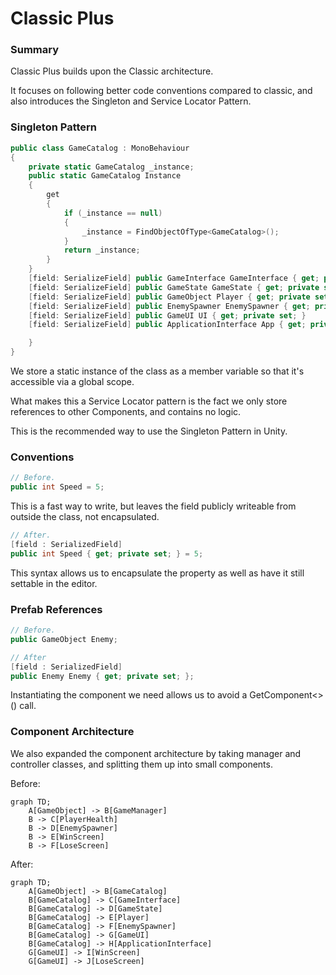 ﻿# Classic Plus

### Summary

Classic Plus builds upon the Classic architecture.

It focuses on following better code conventions compared to classic, 
and also introduces the Singleton and Service Locator Pattern.

### Singleton Pattern

```csharp
public class GameCatalog : MonoBehaviour
{
    private static GameCatalog _instance;
    public static GameCatalog Instance
    {
        get
        {
            if (_instance == null)
            {
                _instance = FindObjectOfType<GameCatalog>();
            }
            return _instance;
        }
    }
    [field: SerializeField] public GameInterface GameInterface { get; private set; }
    [field: SerializeField] public GameState GameState { get; private set; }
    [field: SerializeField] public GameObject Player { get; private set; }
    [field: SerializeField] public EnemySpawner EnemySpawner { get; private set; }
    [field: SerializeField] public GameUI UI { get; private set; }
    [field: SerializeField] public ApplicationInterface App { get; private set; }

    }
}
```
We store a static instance of the class as a member variable so that it's accessible via a global scope.

What makes this a Service Locator pattern is the fact we only store references to other Components, and contains no logic.

This is the recommended way to use the Singleton Pattern in Unity.


### Conventions

```csharp
// Before.
public int Speed = 5;
```

This is a fast way to write, but leaves the field publicly writeable from outside the class, not encapsulated.

```csharp
// After.
[field : SerializedField]
public int Speed { get; private set; } = 5;
```
This syntax allows us to encapsulate the property as well as have it still settable in the editor.

### Prefab References

```csharp
// Before.
public GameObject Enemy;
```

```csharp
// After
[field : SerializedField]
public Enemy Enemy { get; private set; };
```
Instantiating the component we need allows us to avoid a GetComponent<>() call.

### Component Architecture

We also expanded the component architecture by taking manager and controller classes, and splitting them up into small components.

Before:
```mermaid
graph TD;
    A[GameObject] -> B[GameManager]
    B -> C[PlayerHealth]
    B -> D[EnemySpawner]
    B -> E[WinScreen]
    B -> F[LoseScreen]
```
After:
```mermaid
graph TD;
    A[GameObject] -> B[GameCatalog]
    B[GameCatalog] -> C[GameInterface]
    B[GameCatalog] -> D[GameState]
    B[GameCatalog] -> E[Player]
    B[GameCatalog] -> F[EnemySpawner]
    B[GameCatalog] -> G[GameUI]
    B[GameCatalog] -> H[ApplicationInterface]
    G[GameUI] -> I[WinScreen]
    G[GameUI] -> J[LoseScreen]
```